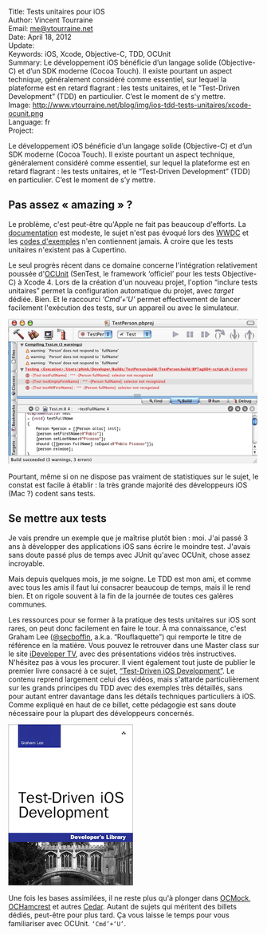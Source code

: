 Title:    Tests unitaires pour iOS  
Author:   Vincent Tourraine  
Email:    me@vtourraine.net  
Date:     April 18, 2012  
Update:   
Keywords: iOS, Xcode, Objective-C, TDD, OCUnit  
Summary:  Le développement iOS bénéficie d’un langage solide (Objective-C) et d’un SDK moderne (Cocoa Touch). Il existe pourtant un aspect technique, généralement considéré comme essentiel, sur lequel la plateforme est en retard flagrant : les tests unitaires, et le “Test-Driven Development” (TDD) en particulier. C’est le moment de s’y mettre.  
Image:    http://www.vtourraine.net/blog/img/ios-tdd-tests-unitaires/xcode-ocunit.png  
Language: fr  
Project:  

Le développement iOS bénéficie d’un langage solide (Objective-C) et d’un SDK moderne (Cocoa Touch). Il existe pourtant un aspect technique, généralement considéré comme essentiel, sur lequel la plateforme est en retard flagrant : les tests unitaires, et le “Test-Driven Development” (TDD) en particulier. C’est le moment de s’y mettre.

## Pas assez « amazing » ?

Le problème, c'est peut-être qu'Apple ne fait pas beaucoup d'efforts. La [documentation][Doc Unit Testing] est modeste, le sujet n'est pas évoqué lors des [WWDC][] et les [codes d'exemples][Sample Codes] n'en contiennent jamais. À croire que les tests unitaires n'existent pas à Cupertino.

Le seul progrès récent dans ce domaine concerne l'intégration relativement poussée d'[OCUnit][] (SenTest, le framework ‘officiel’ pour les tests Objective-C) à Xcode 4. Lors de la création d'un nouveau projet, l'option “inclure tests unitaires” permet la configuration automatique du projet, avec <em>target</em> dédiée. Bien. Et le raccourci <em>‘Cmd’+‘U’</em> permet effectivement de lancer facilement l'exécution des tests, sur un appareil ou avec le simulateur. 

<div class="slideshow">
	<img src="img/ios-tdd-tests-unitaires/xcode-ocunit.png" alt="OCUnit in Xcode" />
</div>

Pourtant, même si on ne dispose pas vraiment de statistiques sur le sujet, le constat est facile à établir : la très grande majorité des développeurs iOS (Mac ?) codent sans tests.

## Se mettre aux tests

Je vais prendre un exemple que je maîtrise plutôt bien : moi. J'ai passé 3 ans à développer des applications iOS sans écrire le moindre test. J'avais sans doute passé plus de temps avec JUnit qu'avec OCUnit, chose assez incroyable. 

Mais depuis quelques mois, je me soigne. Le TDD est mon ami, et comme avec tous les amis il faut lui consacrer beaucoup de temps, mais il le rend bien. Et on rigole souvent à la fin de la journée de toutes ces galères communes.

Les ressources pour se former à la pratique des tests unitaires sur iOS sont rares, on peut donc facilement en faire le tour. À ma connaissance, c'est Graham Lee ([@secboffin][Twitter Lee], a.k.a. “Rouflaquette”) qui remporte le titre de référence en la matière. Vous pouvez le retrouver dans une Master class sur le site <a href="http://ideveloper.tv/video/unittestingcourse.html">iDeveloper TV</a>, avec des présentations vidéos très instructives. N'hésitez pas à vous les procurer. Il vient également tout juste de publier le premier livre consacré à ce sujet, <a href="http://www.amazon.com/Test-Driven-iOS-Development-Developers-Library/dp/0321774183/ref=sr_1_2">“Test-Driven iOS Development”</a>. Le contenu reprend largement celui des vidéos, mais s'attarde particulièrement sur les grands principes du TDD avec des exemples très détaillés, sans pour autant entrer davantage dans les détails techniques particuliers à iOS. Comme expliqué en haut de ce billet, cette pédagogie est sans doute nécessaire pour la plupart des développeurs concernés.

<div class="slideshow">
	<img src="img/ios-tdd-tests-unitaires/graham-lee-tdd-ios.png" alt="Test-Driven iOS Development" />
</div>

Une fois les bases assimilées, il ne reste plus qu'à plonger dans <a href="http://ocmock.org/">OCMock</a>, <a href="http://jonreid.github.com/OCHamcrest/">OCHamcrest</a> et autres <a href="https://github.com/pivotal/cedar">Cedar</a>. Autant de sujets qui méritent des billets dédiés, peut-être pour plus tard. Ça vous laisse le temps pour vous familiariser avec OCUnit. `‘Cmd’+‘U’`.


[Doc Unit Testing]: http://developer.apple.com/library/ios/#documentation/DeveloperTools/Conceptual/UnitTesting/00-About_Unit_Testing/about.html
[WWDC]: https://developer.apple.com/wwdc/
[Sample Codes]: https://developer.apple.com/library/ios/navigation/index.html?section=Resource+Types&topic=Sample+Code
[OCUnit]: http://www.sente.ch/software/ocunit/
[Twitter Lee]: http://twitter.com/secboffin
